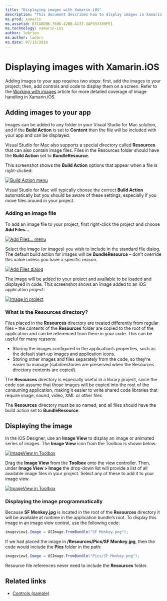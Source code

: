 ```yaml
---
title: "Displaying images with Xamarin.iOS"
description: "This document describes how to display images in Xamarin.iOS. It covers adding images to an app either programmatically or through the iOS Designer."
ms.prod: xamarin
ms.assetid: 67CA8DB6-769D-42BB-A137-3AF933789FE1
ms.technology: xamarin-ios
author: lobrien
ms.author: laobri
ms.date: 07/13/2018
---
```

# Displaying images with Xamarin.iOS

Adding images to your app requires two steps: first, add the images to your project; then, add controls and code to display them on a screen. Refer to the [Working with images](~/ios/app-fundamentals/images-icons/index.md) article for more detailed coverage of image handling in Xamarin.iOS.

## Adding images to your app

Images can be added to any folder in your Visual Studio for Mac solution, and if the **Build Action** is set to **Content** then the file will be included with your app and can be displayed.

Visual Studio for Mac also supports a special directory called **Resources** that can also contain image files. Files in the Resources folder should have the **Build Action** set to **BundleResource**.

This screenshot shows the **Build Action** options that appear when a file is right-clicked:

 [![](image-images/image30a.png "Build Action menu")](image-images/image30a.png#lightbox)

Visual Studio for Mac will typically choose the correct **Build Action** automatically but you should be aware of these settings, especially if you move files around in your project.

### Adding an image file

To add an image file to your project, first right-click the project and choose **Add Files...**

 [![](image-images/image31a.png "Add Files... menu")](image-images/image31a.png#lightbox)

Select the image (or images) you wish to include in the standard file dialog. The default build action for images will be **BundleResource** – don’t override this value unless you have a specific reason.

 [![](image-images/image32a.png "Add Files dialog")](image-images/image32a.png#lightbox)

The image will be added to your project and available to be loaded and displayed in code. This screenshot shows an image added to an iOS application project:

 [![](image-images/image33a.png "Image in project")](image-images/image33a.png#lightbox)

### What is the Resources directory?

Files placed in the **Resources** directory are treated differently from regular files – the contents of the **Resources** folder are copied to the root of the application and can be referenced from there in your code. This can be useful for many reasons:

-  Storing the images configured in the application’s properties, such as the default start-up images and application icons.
-  Storing other images and files separately from the code, so they’re easier to manage (subdirectories are preserved when the Resources directory contents are copied).


The **Resources** directory is especially useful in a library project, since the code can assume that those images will be copied into the root of the consuming application, making it easier to write shared code libraries that require image, sound, video, XML or other files.

The **Resources** directory must be so named, and all files should have the build action set to **BundleResource**.

## Displaying the image

In the iOS Designer, use an **Image View** to display an image or animated series of images. The **Image View** icon from the Toolbox is shown below:

 [![](image-images/image35a.png "ImageView in Toolbox")](image-images/image35.png#lightbox)

Drag the **Image View** from the **Toolbox** onto the view controller. Then, under **Image View > Image** the drop-down list will provide a list of all available image files in your project. Select any of these to add it to your image view.

 [![](image-images/image36a.png "ImageView in Toolbox")](image-images/image36.png#lightbox)

### Displaying the image programmatically

Because **SF Monkey.jpg** is located in the root of the **Resources** directory it will be available at runtime in the application bundle’s root. To display this image in an image view control, use the following code:

```csharp
imageview1.Image = UIImage.FromBundle("SF Monkey.png");
```

If we had placed the image in **/Resources/Pics/SF Monkey.jpg**, then the code would include the **Pics** folder in the path:

```csharp
imageview1.Image = UIImage.FromBundle("Pics/SF Monkey.png");
```

Resource file references never need to include the **Resources** folder.

## Related links

- [Controls (sample)](https://developer.xamarin.com/samples/monotouch/Controls/)
